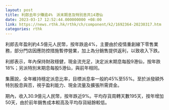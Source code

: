 ```yaml
---
layout: post
title: 利郎去年少賺逾4%　派末期息及特別息共14港仙
date: 2023-03-17 12:52:44.000000000 +08:00
link: https://news.rthk.hk/rthk/ch/component/k2/1692364-20230317.htm
categories: rthk
---
```


利郎去年盈利約4.5億元人民幣，按年跌逾4%，主要由於疫情重創線下零售業務，部分門店因應防控措施暫停營業，加上為分銷售提供返利，以致收入下跌。

利郎表示，年內保持財政穩健，現金流充足，決定派末期息每股9港仙，按年跌18%；另派特別末期息每股5港仙，與前年相同。

集團說，全年維持穩定派息比率，目標派息率一般約45%至55%。至於派發額外特別股息與否，視乎盈利能力、現金流量及擴張所需資金。

期內，收入30.9億元人民幣，按年跌近9%。平均存貨周轉天數195天，按年增加50天，由於前年銷售成本較高及平均存貨結餘較低。
